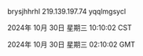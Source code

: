 brysjhhrhl 219.139.197.74 yqqlmgsycl

2024年 10月 30日 星期三 10:10:02 CST

2024年 10月 30日 星期三 02:10:02 GMT

